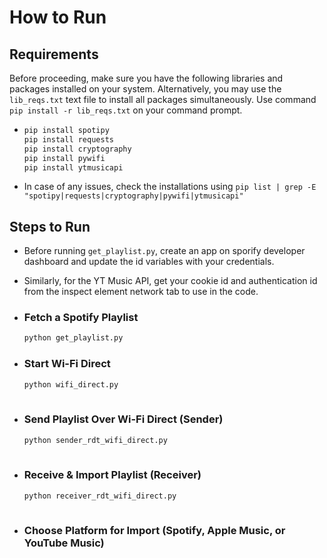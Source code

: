 # **How to Run**
## **Requirements**
Before proceeding, make sure you have the following libraries and packages installed on your system.
Alternatively, you may use the `lib_reqs.txt` text file to install all packages simultaneously.
Use command `pip install -r lib_reqs.txt` on your command prompt.
- ```sh
  pip install spotipy
  pip install requests
  pip install cryptography
  pip install pywifi
  pip install ytmusicapi
- In case of any issues, check the installations using `pip list | grep -E "spotipy|requests|cryptography|pywifi|ytmusicapi"`

## **Steps to Run**

  - Before running `get_playlist.py`, create an app on sporify developer dashboard and update the id variables with your credentials.
  - Similarly, for the YT Music API, get your cookie id and authentication id from the inspect element network tab to use in the code.
      
   - ### **Fetch a Spotify Playlist**
      ```sh
      python get_playlist.py

  - ### **Start Wi-Fi Direct**  
      ```sh
      python wifi_direct.py
   
   - ### **Send Playlist Over Wi-Fi Direct (Sender)**
     ```sh
     python sender_rdt_wifi_direct.py
   
   - ### **Receive & Import Playlist (Receiver)**
     ```sh
     python receiver_rdt_wifi_direct.py
   
   - ### **Choose Platform for Import** (Spotify, Apple Music, or YouTube Music)
